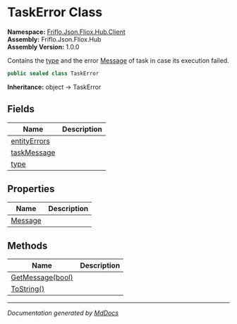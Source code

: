 ﻿<!--  
  <auto-generated>   
    The contents of this file were generated by a tool.  
    Changes to this file may be list if the file is regenerated  
  </auto-generated>   
-->

# TaskError Class

**Namespace:** [Friflo.Json.Fliox.Hub.Client](../index.md)  
**Assembly:** Friflo.Json.Fliox.Hub  
**Assembly Version:** 1.0.0

Contains the [type](fields/type.md) and the error [Message](properties/Message.md) of task in case its execution failed.

```csharp
public sealed class TaskError
```

**Inheritance:** object → TaskError

## Fields

| Name                                   | Description |
| -------------------------------------- | ----------- |
| [entityErrors](fields/entityErrors.md) |             |
| [taskMessage](fields/taskMessage.md)   |             |
| [type](fields/type.md)                 |             |

## Properties

| Name                             | Description |
| -------------------------------- | ----------- |
| [Message](properties/Message.md) |             |

## Methods

| Name                                      | Description |
| ----------------------------------------- | ----------- |
| [GetMessage(bool)](methods/GetMessage.md) |             |
| [ToString()](methods/ToString.md)         |             |

___

*Documentation generated by [MdDocs](https://github.com/ap0llo/mddocs)*
